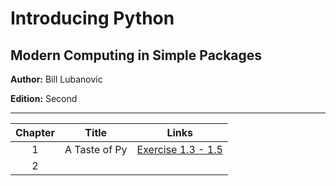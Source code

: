 # Introducing Python
## Modern Computing in Simple Packages

**Author:** Bill Lubanovic

**Edition:** Second

---

| Chapter | Title | Links |
| :---: | ------------- | ------------- |
| 1 | A Taste of Py | [Exercise 1.3 - 1.5]() |
| 2 | []()
